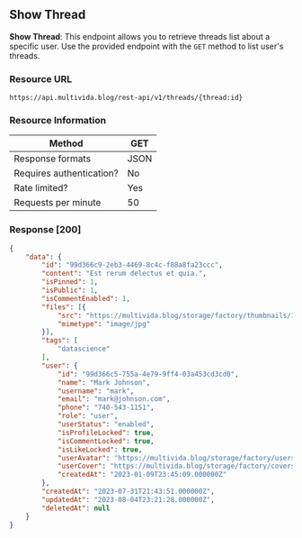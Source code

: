 ## Show Thread

**Show Thread**: This endpoint allows you to retrieve threads list about a specific user.
Use the provided endpoint with the `GET` method to list user's threads.

### Resource URL

`https://api.multivida.blog/rest-api/v1/threads/{thread:id}`

### Resource Information

| Method                                | GET  |
|---------------------------------------|------|
| Response formats                      | JSON |
| Requires authentication?              | No   |
| Rate limited?                         | Yes  |
| Requests per minute                   | 50   |

### Response [200]

```json
{
    "data": {
        "id": "99d366c9-2eb3-4469-8c4c-f88a8fa23ccc",
        "content": "Est rerum delectus et quia.",
        "isPinned": 1,
        "isPublic": 1,
        "isCommentEnabled": 1,
        "files": [{
            "src": "https://multivida.blog/storage/factory/thumbnails/1.jpg",
            "mimetype": "image/jpg"
        }],
        "tags": [
            "datascience"
        ],
        "user": {
            "id": "99d366c5-755a-4e79-9ff4-03a453cd3cd0",
            "name": "Mark Johnson",
            "username": "mark",
            "email": "mark@johnson.com",
            "phone": "740-543-1151",
            "role": "user",
            "userStatus": "enabled",
            "isProfileLocked": true,
            "isCommentLocked": true,
            "isLikeLocked": true,
            "userAvatar": "https://multivida.blog/storage/factory/users/mark/1.jpg",
            "userCover": "https://multivida.blog/storage/factory/covers/1.jpg",
            "createdAt": "2023-01-09T23:45:09.000000Z"
        },
        "createdAt": "2023-07-31T21:43:51.000000Z",
        "updatedAt": "2023-08-04T23:21:28.000000Z",
        "deletedAt": null
    }
}
```
